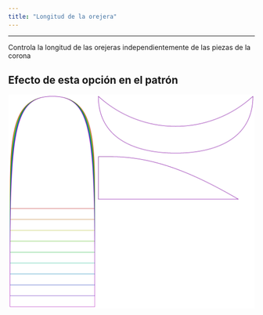 ```yaml
---
title: "Longitud de la orejera"
---
```


***

Controla la longitud de las orejeras independientemente de las piezas de la corona

## Efecto de esta opción en el patrón

![Esta imagen muestra el efecto de esta opción superponiendo varias variantes que tienen un valor diferente para esta opción](holmes_earlength_sample.svg "Efecto de esta opción en el patrón")
